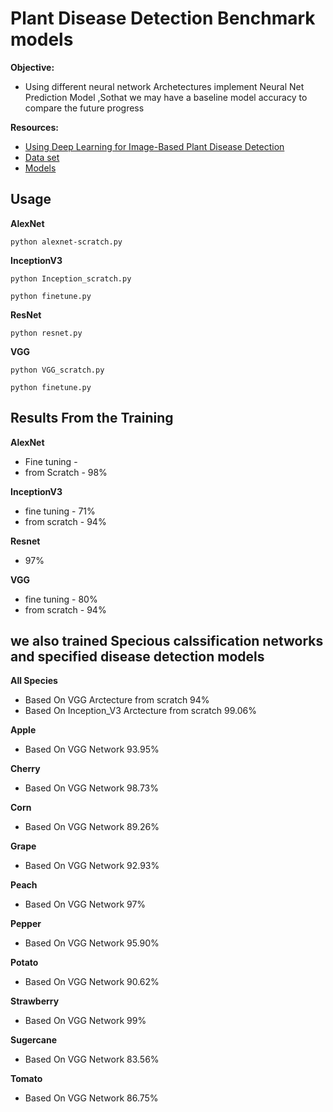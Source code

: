 # Plant Disease Detection Benchmark models


**Objective:**
- Using different neural network Archetectures implement Neural Net Prediction Model ,Sothat we may have a baseline model accuracy to compare the future progress

**Resources:**
- [Using Deep Learning for Image-Based Plant Disease Detection](https://arxiv.org/pdf/1604.03169.pdf)
- [Data set](https://github.com/spMohanty/PlantVillage-Dataset)
- [Models](https://gitlab.com/Israel777/Plant_Disease_Detection_models)


## Usage

**AlexNet**

	python alexnet-scratch.py

**InceptionV3**

	python Inception_scratch.py
	
	python finetune.py

**ResNet**
	
	python resnet.py

**VGG**

	python VGG_scratch.py
	
	python finetune.py

				

## Results From the Training


**AlexNet**
- Fine tuning  -
- from Scratch - 98%
	    
**InceptionV3**
- fine tuning  - 71%
- from scratch - 94%

**Resnet**
- 97%
	    
**VGG**
- fine tuning  - 80%
- from scratch - 94%



## we also trained Specious calssification networks and specified disease detection models

**All Species**
- Based On VGG Arctecture from scratch 94%
- Based On Inception_V3 Arctecture from scratch  99.06%

**Apple**
- Based On VGG Network  93.95%

**Cherry**
- Based On VGG Network  98.73%

**Corn**
- Based On VGG Network  89.26%

**Grape**
- Based On VGG Network  92.93%

**Peach**
- Based On VGG Network  97%

**Pepper**
- Based On VGG Network  95.90%

**Potato**
- Based On VGG Network  90.62%

**Strawberry**
- Based On VGG Network  99%

**Sugercane**
- Based On VGG Network  83.56%

**Tomato**
- Based On VGG Network  86.75%










 

